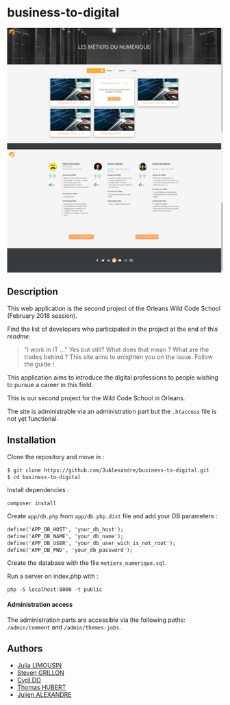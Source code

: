 # business-to-digital

![](readme/list.png)
![](readme/comments.png)

## Description

This web application is the second project of the Orleans Wild Code School (February 2018 session).

Find the list of developers who participated in the project at the end of this *readme*.

> "I work in IT ..." Yes but still? What does that mean ? What are the trades behind ? This site aims to enlighten you on the issue.
> Follow the guide !

This application aims to introduce the digital professions to people wishing to pursue a career in this field.

This is our second project for the Wild Code School in Orleans.

The site is administrable via an administration part but the `.htaccess` file is not yet functional.

## Installation

Clone the repository and move in :
```
$ git clone https://github.com/JuAlexandre/business-to-digital.git
$ cd business-to-digital
```

Install dependencies :
```
composer install
```

Create `app/db.php` from `app/db.php.dist` file and add your DB parameters :
```
define('APP_DB_HOST', 'your_db_host');
define('APP_DB_NAME', 'your_db_name');
define('APP_DB_USER', 'your_db_user_wich_is_not_root');
define('APP_DB_PWD', 'your_db_password');
```

Create the database with the file `metiers_numerique.sql`.

Run a server on index.php with :
```
php -S localhost:8000 -t public
```

#### Administration access

The administration parts are accessible via the following paths: `/admin/comment` and `/admin/themes-jobs`.

## Authors

* [Julia LIMOUSIN](https://github.com/1A2Z3E4R)
* [Steven GRILLON](https://github.com/StevenGrl)
* [Cyril DO](https://github.com/cyrildo)
* [Thomas HUBERT](https://github.com/Thomash45)
* [Julien ALEXANDRE](https://github.com/JuAlexandre)